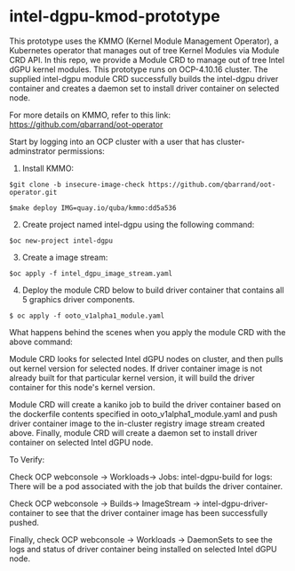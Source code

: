 # intel-dgpu-kmod-prototype
This prototype uses the KMMO (Kernel Module Management Operator), a Kubernetes operator that manages out of tree Kernel Modules via Module CRD API. In this repo, we provide a Module CRD to manage out of tree Intel dGPU kernel modules. This prototype runs on OCP-4.10.16 cluster. The supplied intel-dgpu module CRD successfully builds the intel-dgpu driver container and creates a daemon set to install driver container on selected node.

For more details on KMMO, refer to this link: https://github.com/qbarrand/oot-operator

Start by logging into an OCP cluster with a user that has cluster-adminstrator permissions:

1. Install KMMO: 

`$git clone -b insecure-image-check https://github.com/qbarrand/oot-operator.git`

`$make deploy IMG=quay.io/quba/kmmo:dd5a536`

2. Create project named intel-dgpu using the following command:

`$oc new-project intel-dgpu`

3. Create a image stream: 

`$oc apply -f intel_dgpu_image_stream.yaml`

4. Deploy the module CRD below to build driver container that contains all 5 graphics driver components.

`$ oc apply -f ooto_v1alpha1_module.yaml`

What happens behind the scenes when you apply the module CRD with the above command:

Module CRD looks for selected Intel dGPU nodes on cluster, and then pulls out kernel version for selected nodes. If driver container image is not already built for that particular kernel version, it will build the driver container for this node's kernel version.

Module CRD will create a kaniko job to build the driver container based on the dockerfile contents specified in ooto_v1alpha1_module.yaml and push driver container image to the in-cluster registry image stream created above. Finally, module CRD will create a daemon set to install driver container on selected Intel dGPU node. 

To Verify:

Check OCP webconsole -> Workloads-> Jobs: intel-dgpu-build for logs: There will be a pod associated with the job that builds the driver container.

Check OCP webconsole -> Builds-> ImageStream -> intel-dgpu-driver-container to see that the driver container image has been successfully pushed.

Finally, check OCP webconsole -> Workloads -> DaemonSets to see the logs and status of driver container being installed on selected Intel dGPU node.

